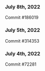 ### July 8th, 2022

Commit #186019

### July 5th, 2022

Commit #314353


### July 4th, 2022

Commit #72281
